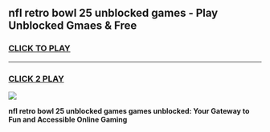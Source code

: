 
## nfl retro bowl 25 unblocked games - Play Unblocked Gmaes & Free
<h3>
<a href="https://news.freeplayer.one?title=nfl_retro_bowl_25_unblocked_games&ref=16F">CLICK TO PLAY</a></h3>
<hr>

<h3>
<a href="https://news.freeplayer.one?title=nfl_retro_bowl_25_unblocked_games&ref=16F">CLICK 2 PLAY</a>
  
</h3>

<a href="https://news.freeplayer.one?title=nfl_retro_bowl_25_unblocked_games&ref=16F/"><img src="https://clearcache.store/games.png"></a>


**nfl retro bowl 25 unblocked games games unblocked: Your Gateway to Fun and Accessible Online Gaming**
